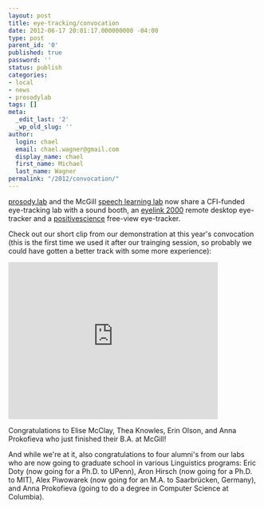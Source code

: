 ```yaml
---
layout: post
title: eye-tracking/convocation
date: 2012-06-17 20:01:17.000000000 -04:00
type: post
parent_id: '0'
published: true
password: ''
status: publish
categories:
- local
- news
- prosodylab
tags: []
meta:
  _edit_last: '2'
  _wp_old_slug: ''
author:
  login: chael
  email: chael.wagner@gmail.com
  display_name: chael
  first_name: Michael
  last_name: Wagner
permalink: "/2012/convocation/"
---
```

[prosody.lab](http://prosodylab.org) and the McGill [speech learning lab](http://people.linguistics.mcgill.ca/~meghan.clayards/Research.html) now share a CFI-funded eye-tracking lab with a sound booth, an [eyelink 2000](http://www.sr-research.com/) remote desktop eye-tracker and a [positivescience](http://positivescience.com/) free-view eye-tracker.

Check out our short clip from our demonstration at this year's convocation (this is the first time we used it after our trainging session, so probably we could have gotten a better track with some more experience):

<iframe width="420" height="315" src="http://www.youtube.com/embed/rmd6lf5i77w" frameborder="0" allowfullscreen></iframe>

Congratulations to Elise McClay, Thea Knowles, Erin Olson, and Anna Prokofieva who just finished their B.A. at McGill!

And while we're at it, also congratulations to four alumni's from our labs who are now going to graduate school in various Linguistics programs: Eric Doty (now going for a Ph.D. to UPenn), Aron Hirsch (now going for a Ph.D. to MIT), Alex Piwowarek (now going for an M.A. to Saarbrücken, Germany), and Anna Prokofieva (going to do a degree in Computer Science at Columbia).

